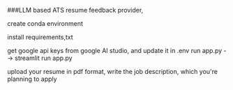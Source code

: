###LLM based ATS resume feedback provider,

create conda environment

install requirements,txt

get google api keys from google AI studio, and update it in .env
run app.py --> streamlit run app.py

upload your resume in pdf format, write the job description, which you're planning to apply
